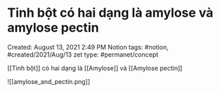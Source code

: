 # Tinh bột có hai dạng là amylose và amylose pectin

Created: August 13, 2021 2:49 PM
Notion tags: #notion, #created/2021/Aug/13
zet type: #permanet/concept

[[Tinh bột]]  có hai dạng là [[Amylose]] và [[Amylose pectin]] 

![[amylose_and_pectin.png]]